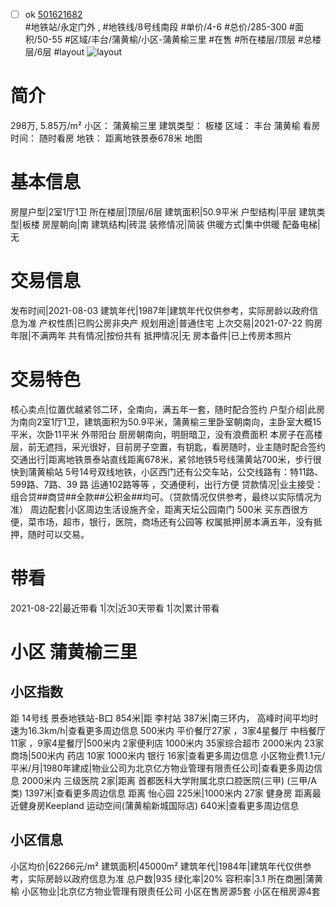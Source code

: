 - [ ] ok [501621682](https://bj.5i5j.com/ershoufang/501621682.html)  
 #地铁站/永定门外 ,  #地铁线/8号线南段
#单价/4-6 #总价/285-300 #面积/50-55   #区域/丰台/蒲黄榆/小区-蒲黄榆三里 #在售 #所在楼层/顶层 #总楼层/6层 #layout 
![layout](http://image2a.5i5j.com/bdir/layout/e0b6645c23374fdf95a8688248d69fe6.jpg_P5.jpg) 
# 简介 
 298万,  5.85万/m² 
小区： 蒲黄榆三里
建筑类型： 板楼
区域： 丰台 蒲黄榆
看房时间： 随时看房
地铁： 距离地铁景泰678米 地图
# 基本信息 
 房屋户型|2室1厅1卫
所在楼层|顶层/6层
建筑面积|50.9平米
户型结构|平层
建筑类型|板楼
房屋朝向|南
建筑结构|砖混
装修情况|简装
供暖方式|集中供暖
配备电梯|无
# 交易信息 
 发布时间|2021-08-03
建筑年代|1987年|建筑年代仅供参考，实际房龄以政府信息为准
产权性质|已购公房非央产
规划用途|普通住宅
上次交易|2021-07-22
购房年限|不满两年
共有情况|按份共有
抵押情况|无
房本备件|已上传房本照片
# 交易特色 
 核心卖点|位置优越紧邻二环，全南向，满五年一套，随时配合签约
户型介绍|此房为南向2室1厅1卫，建筑面积为50.9平米，蒲黄榆三里卧室朝南向，主卧室大概15平米，次卧11平米 外带阳台 厨房朝南向，明厨暗卫，没有浪费面积 本房子在高楼层，前无遮挡，采光很好，目前房子空置，有钥匙，看房随时，业主随时配合签约
交通出行|距离地铁景泰站直线距离678米，紧邻地铁5号线蒲黄站700米，步行很快到蒲黄榆站 5号14号双线地铁，小区西门还有公交车站，公交线路有：特11路、599路、7路、39 路 运通102路等等 ，交通便利，出行方便
贷款情况|业主接受：组合贷##商贷##全款##公积金##均可。（贷款情况仅供参考，最终以实际情况为准）
周边配套|小区周边生活设施齐全，距离天坛公园南门 500米 买东西很方便，菜市场，超市，银行，医院，商场还有公园等
权属抵押|房本满五年，没有抵押，随时可以交易。
# 带看 
 2021-08-22|最近带看	 1|次|近30天带看	 1|次|累计带看
# 小区 蒲黄榆三里
## 小区指数 
 距 14号线 景泰地铁站-B口 854米|距 李村站 387米|南三环内， 高峰时间平均时速为16.3km/h|查看更多周边信息
500米内 平价餐厅27家 ，3家4星餐厅
中档餐厅11家 ，9家4星餐厅|500米内 2家便利店
1000米内 35家综合超市
2000米内 23家商场|500米内 药店 10家
1000米内 银行 16家|查看更多周边信息
小区物业费1.1元/平米/月|1980年建成|物业公司为北京亿方物业管理有限责任公司|查看更多周边信息
2000米内 三级医院 2家|距离 首都医科大学附属北京口腔医院(三甲) (三甲/A类) 1397米|查看更多周边信息
距离 怡心园 225米|1000米内 27家 健身房
距离最近健身房Keepland 运动空间(蒲黄榆新城国际店) 640米|查看更多周边信息
## 小区信息 
 小区均价|62266元/m²
建筑面积|45000m²
建筑年代|1984年|建筑年代仅供参考，实际房龄以政府信息为准
总户数|935
绿化率|20%
容积率|3.1
所在商圈|蒲黄榆
小区物业|北京亿方物业管理有限责任公司
小区在售房源5套
小区在租房源4套
